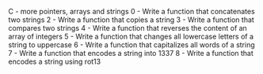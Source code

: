 C - more pointers, arrays and strings
0 - Write a function that concatenates two strings
2 - Write a function that copies a string
3 - Write a function that compares two strings
4 - Write a function that reverses the content of an array of integers
5 - Write a function that changes all lowercase letters of a string to uppercase
6 - Write a function that capitalizes all words of a string
7 - Write a function that encodes a string into 1337
8 - Write a function that encodes a string using rot13
